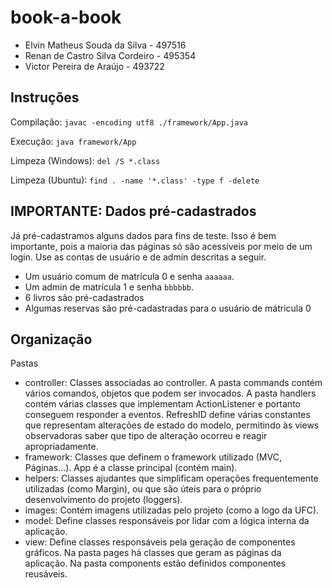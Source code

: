 # book-a-book

- Elvin Matheus Souda da Silva - 497516
- Renan de Castro Silva Cordeiro - 495354
- Victor Pereira de Araújo - 493722

## Instruções

Compilação: `javac -encoding utf8 ./framework/App.java`

Execução: `java framework/App`

Limpeza (Windows): `del /S *.class`

Limpeza (Ubuntu): `find . -name '*.class' -type f -delete`

## IMPORTANTE: Dados pré-cadastrados

Já pré-cadastramos alguns dados para fins de teste.
Isso é bem importante, pois a maioria das páginas só são acessíveis por meio de um login.
Use as contas de usuário e de admin descritas a seguir.

- Um usuário comum de matrícula 0 e senha `aaaaaa`.
- Um admin de matrícula 1 e senha `bbbbbb`.
- 6 livros são pré-cadastrados
- Algumas reservas são pré-cadastradas para o usuário de mátricula 0

## Organização

Pastas

- controller: Classes associadas ao controller. A pasta commands contém vários comandos, objetos que podem ser invocados. A pasta handlers contém várias classes que implementam ActionListener e portanto conseguem responder a eventos. RefreshID define várias constantes que representam alterações de estado do modelo, permitindo às views observadoras saber que tipo de alteração ocorreu e reagir apropriadamente.
- framework: Classes que definem o framework utilizado (MVC, Páginas...). App é a classe principal (contém main).
- helpers: Classes ajudantes que simplificam operações frequentemente utilizadas (como Margin), ou que são úteis para o próprio desenvolvimento do projeto (loggers).
- images: Contém imagens utilizadas pelo projeto (como a logo da UFC).
- model: Define classes responsáveis por lidar com a lógica interna da aplicação.
- view: Define classes responsáveis pela geração de componentes gráficos. Na pasta pages há classes que geram as páginas da aplicação. Na pasta components estão definidos componentes reusáveis.
 